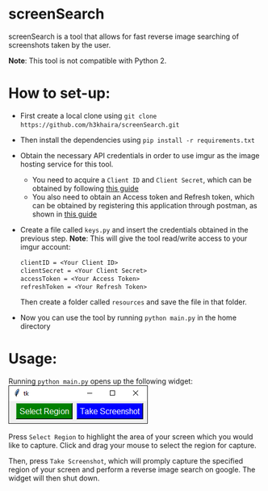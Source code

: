 
# screenSearch

screenSearch is a tool that allows for fast reverse image searching of screenshots taken by the user.

**Note**: This tool is not compatible with Python 2.

# How to set-up:
  * First create a local clone using `git clone https://github.com/h3khaira/screenSearch.git`

  * Then install the dependencies using `pip install -r requirements.txt`

  * Obtain the necessary API credentials in order to use imgur as the image hosting service for this tool.
    * You need to acquire a `Client ID` and `Client Secret`, which can be obtained by following [this guide](https://api.imgur.com/oauth2/addclient "guide")
    * You also need to obtain an Access token and Refresh token, which can be obtained by registering this application through postman, as shown in [this guide](https://apidocs.imgur.com/?version=latest)

  * Create a file called `keys.py` and insert the credentials obtained in the previous step. **Note**: This will give the tool read/write access to your imgur account:

     ```
     clientID = <Your Client ID>
     clientSecret = <Your Client Secret>
     accessToken = <Your Access Token>
     refreshToken = <Your Refresh Token>
     ```

     Then create a folder called `resources` and save the file in that folder.

  * Now you can use the tool by running `python main.py` in the home directory

# Usage:

Running `python main.py` opens up the following widget:
![Widget Picture](https://github.com/h3khaira/screenSearch/blob/master/resources/widget.PNG "Widget Picture")

Press `Select Region` to highlight the area of your screen which you would like to capture. Click and drag your mouse to select the region for capture.

Then, press `Take Screenshot`, which will promply capture the specified region of your screen and perform a reverse image search on google. The widget will then shut down.
